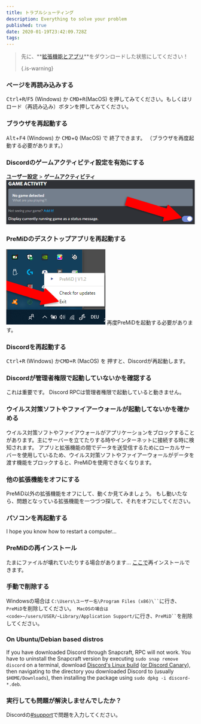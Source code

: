 ```yaml
---
title: トラブルシューティング
description: Everything to solve your problem
published: true
date: 2020-01-19T23:42:09.728Z
tags:
---
```


> 先に、**[拡張機能とアプリ](https://premid.app/downloads)**をダウンロードした状態にしてください！ 
> 
> {.is-warning}

### ページを再読み込みする
<kbd>Ctrl+R</kbd>/<kbd>F5</kbd> (Windows) か <kbd>CMD+R</kbd>(MacOS) を押してみてください。もしくはリロード（再読み込み）ボタンを押してみてください。

### ブラウザを再起動する
<kbd>Alt</kbd>+<kbd>F4</kbd> (Windows) か <kbd>CMD</kbd>+<kbd>Q</kbd> (MacOS) で 終了できます。 （ブラウザを再度起動する必要があります。）

### Discordのゲームアクティビティ設定を有効にする
**ユーザー設定** > **ゲームアクティビティ** ![gameactivity_edited.png](/gameactivity_edited.png)

### PreMiDのデスクトップアプリを再起動する
![quit.png](/quit.png) 再度PreMiDを起動する必要があります。

### Discordを再起動する
<kbd>Ctrl+R</kbd> (Windows) か<kbd>CMD+R</kbd> (MacOS) を 押すと、Discordが再起動します。

### Discordが管理者権限で起動していないかを確認する
これは重要です。 Discord RPCは管理者権限で起動していると動きません。

### ウイルス対策ソフトやファイアーウォールが起動してないかを確かめる
ウイルス対策ソフトやファイアウォールがアプリケーションをブロックすることがあります。主にサーバーを立てたりする時やインターネットに接続する時に検知されます。 アプリと拡張機能の間でデータを送受信するためにローカルサーバーを使用しているため、ウイルス対策ソフトやファイアーウォールがデータを渡す機能をブロックすると、PreMiDを使用できなくなります。

### 他の拡張機能をオフにする
PreMiD以外の拡張機能をオフにして、動くか見てみましょう。 もし動いたなら、問題となっている拡張機能を一つづつ探して、それをオフにしてください。

### パソコンを再起動する
I hope you know how to restart a computer...

### PreMiDの再インストール
たまにファイルが壊れていたりする場合があります… [ここで](/install)再インストールできます。

### 手動で削除する
Windowsの場合は ` C:\Users\ユーザー名\Program Files (x86)\`` `に行き、</code>`PreMiD`を削除してください。`
MacOSの場合は<code>~/users/USER/~Library/Application Support/`に行き、` PreMiD`` `を削除してください。

### On Ubuntu/Debian based distros
If you have downloaded Discord through Snapcraft, RPC will not work. You have to uninstall the Snapcraft version by executing `sudo snap remove discord` on a terminal, download [Discord's Linux build](https://discordapp.com/api/download?platform=linux) ([or Discord Canary](https://discordapp.com/api/canary/download?platform=linux)), then navigating to the directory you downloaded Discord to (usually `$HOME/Downloads`), then installing the package using `sudo dpkg -i discord-*.deb`.

### 実行しても問題が解決しませんでしたか？
Discordの[#support](https://discord.gg/PreMiD)で問題を入力してください。